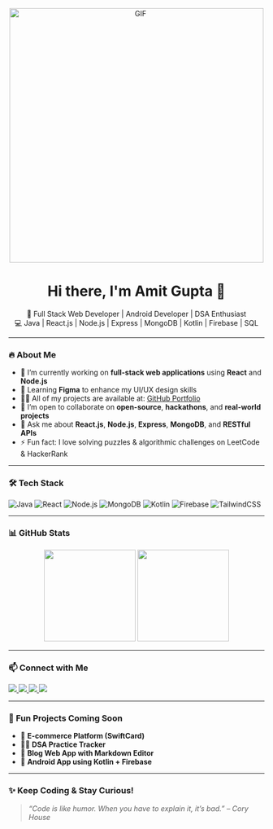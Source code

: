 <p align="center">
  <img width="500" alt="GIF" src="https://i.giphy.com/media/v1.Y2lkPTc5MGI3NjExNGwya2JkZHpxeXhycDE2OTFpMzVqaGI0b3l5c3RpN3Z5cmJ4eTdoZyZlcD12MV9pbnRlcm5hbF9naWZfYnlfaWQmY3Q9Zw/f3iwJFOVOwuy7K6FFw/giphy.gif" />
</p>

<h1 align="center">Hi there, I'm Amit Gupta 👋</h1>

<p align="center">
  🚀 Full Stack Web Developer | Android Developer | DSA Enthusiast <br />
  💻 Java | React.js | Node.js | Express | MongoDB | Kotlin | Firebase | SQL
</p>

---

### 🔥 About Me

- 🔭 I’m currently working on **full-stack web applications** using **React** and **Node.js**
- 🌱 Learning **Figma** to enhance my UI/UX design skills
- 👨‍💻 All of my projects are available at: [GitHub Portfolio](https://github.com/amit1035)
- 🤝 I’m open to collaborate on **open-source**, **hackathons**, and **real-world projects**
- 💬 Ask me about **React.js**, **Node.js**, **Express**, **MongoDB**, and **RESTful APIs**
- ⚡ Fun fact: I love solving puzzles & algorithmic challenges on LeetCode & HackerRank

---

### 🛠️ Tech Stack

![Java](https://img.shields.io/badge/Java-ED8B00?style=for-the-badge&logo=java&logoColor=white)
![React](https://img.shields.io/badge/React-20232A?style=for-the-badge&logo=react&logoColor=61DAFB)
![Node.js](https://img.shields.io/badge/Node.js-339933?style=for-the-badge&logo=nodedotjs&logoColor=white)
![MongoDB](https://img.shields.io/badge/MongoDB-4EA94B?style=for-the-badge&logo=mongodb&logoColor=white)
![Kotlin](https://img.shields.io/badge/Kotlin-0095D5?style=for-the-badge&logo=kotlin&logoColor=white)
![Firebase](https://img.shields.io/badge/Firebase-ffca28?style=for-the-badge&logo=firebase&logoColor=black)
![TailwindCSS](https://img.shields.io/badge/TailwindCSS-06B6D4?style=for-the-badge&logo=tailwindcss&logoColor=white)

---

### 📊 GitHub Stats

<p align="center">
  <img src="https://github-readme-stats.vercel.app/api?username=amit1035&show_icons=true&theme=tokyonight" height="180px"/>
  <img src="https://github-readme-stats.vercel.app/api/top-langs/?username=amit1035&layout=compact&theme=tokyonight" height="180px"/>
</p>

---

### 📫 Connect with Me

<p align="left">
  <a href="https://www.linkedin.com/in/amit-gupta-87200a254/" target="_blank">
    <img src="https://img.shields.io/badge/LinkedIn-0077B5?style=for-the-badge&logo=linkedin&logoColor=white" />
  </a>
  <a href="https://www.instagram.com/amit_gupta055/" target="_blank">
    <img src="https://img.shields.io/badge/Instagram-E4405F?style=for-the-badge&logo=instagram&logoColor=white" />
  </a>
  <a href="https://leetcode.com/amitguptak20/" target="_blank">
    <img src="https://img.shields.io/badge/LeetCode-FFA116?style=for-the-badge&logo=leetcode&logoColor=black" />
  </a>
  <a href="mailto:amitguptak20@gmail.com">
    <img src="https://img.shields.io/badge/Gmail-D14836?style=for-the-badge&logo=gmail&logoColor=white" />
  </a>
</p>

---

### 🧠 Fun Projects Coming Soon

- 🛒 **E-commerce Platform (SwiftCard)**
- 👨‍🎓 **DSA Practice Tracker**
- 🧾 **Blog Web App with Markdown Editor**
- 📱 **Android App using Kotlin + Firebase**

---

### ✨ Keep Coding & Stay Curious!

> *“Code is like humor. When you have to explain it, it’s bad.” – Cory House*
